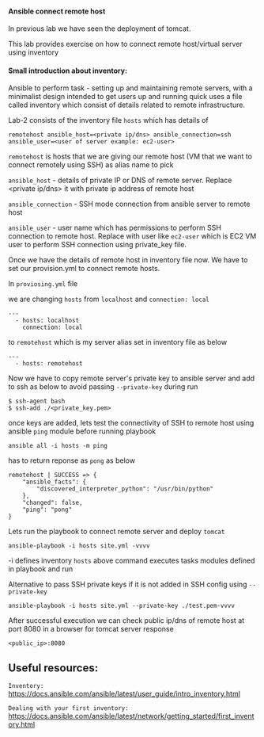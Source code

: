 #### Ansible connect remote host
In previous lab we have seen the deployment of tomcat.

This lab provides exercise on how to connect remote host/virtual server using inventory

#### Small introduction about inventory:

Ansible to perform task - setting up and maintaining remote servers, with a minimalist design
intended to get users up and running quick uses a file called inventory which consist of details 
related to remote infrastructure.

Lab-2 consists of the inventory file `hosts` which has details of 
```
remotehost ansible_host=<private ip/dns> ansible_connection=ssh ansible_user=<user of server example: ec2-user> 

```

`remotehost` is hosts that we are giving our remote host (VM that we want to connect remotely using SSH) as alias name to pick

`ansible_host` - details of private IP or DNS of remote server. Replace <private ip/dns> it with private ip address of remote host

`ansible_connection` - SSH mode connection from ansible server to remote host

`ansible_user` - user name which has permissions to perform SSH connection to remote host. Replace <user of server example: ec2-user> 
				with user like `ec2-user` which is EC2 VM user to perform SSH connection using private_key file.


Once we have the details of remote host in inventory file now. We have to set our provision.yml to connect remote hosts.

In `proviosing.yml` file

we are changing `hosts` from `localhost` and `connection: local`

```
---
  - hosts: localhost
    connection: local
```

to `remotehost` which is my server alias set in inventory file as below

```
---
  - hosts: remotehost
```

Now we have to copy remote server's private key to ansible server and add to ssh as below to avoid passing `--private-key` during run

``` 
$ ssh-agent bash
$ ssh-add ./<private_key.pem>
```

once keys are added, lets test the connectivity of SSH to remote host using ansible `ping` module before running playbook

```
ansible all -i hosts -m ping
```
has to return reponse as `pong` as below

```
remotehost | SUCCESS => {
    "ansible_facts": {
        "discovered_interpreter_python": "/usr/bin/python"
    },
    "changed": false,
    "ping": "pong"
}
```

Lets run the playbook to connect remote server and deploy `tomcat`

```
ansible-playbook -i hosts site.yml -vvvv
```

-i defines inventory `hosts` above command executes tasks modules defined in playbook and run 

Alternative to pass SSH private keys if it is not added in SSH config using `--private-key`

```
ansible-playbook -i hosts site.yml --private-key ./test.pem-vvvv
```

After successful execution we can check public ip/dns of remote host at port 8080 in a browser for tomcat server response

```<public_ip>:8080```

## Useful resources: 
`Inventory:` 
https://docs.ansible.com/ansible/latest/user_guide/intro_inventory.html

`Dealing with your first inventory:`
https://docs.ansible.com/ansible/latest/network/getting_started/first_inventory.html

